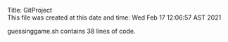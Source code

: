 Title: GitProject  
This file was created at this date and time:
Wed Feb 17 12:06:57 AST 2021
  
guessinggame.sh contains 38 lines of code.
